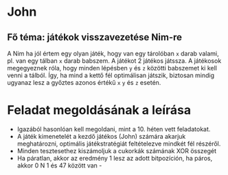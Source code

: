# John

## Fő téma:  játékok visszavezetése Nim-re

A Nim ha jól értem egy olyan játék, hogy van egy tárolóban `x` darab valami, pl. van egy tálban `x` darab babszem.
A játékot 2 játékos játssza.
A játékosok megegyeznek róla, hogy minden lépésben `y` és `z` közötti babszemet ki kell venni a tálból.
Így, ha mind a kettő fél optimálisan játszik, biztosan mindig ugyanaz lesz a győztes
azonos értékű `x` `y` és `z` esetén.

# Feladat megoldásának a leírása
- Igazából hasonlóan kell megoldani, mint a 10. héten vett feladatokat.
- A játék kimenetelét a kezdő játékos (John) számára akarjuk meghatározni, optimális játékstratégiát feltételezve mindkét fél részéről.
- Minden tesztesethez kiszámoljuk a cukorkák számának XOR összegét
- Ha páratlan, akkor az eredmény 1 lesz az adott bitpozíción, ha páros, akkor 0
N 1 és 47 között van - 